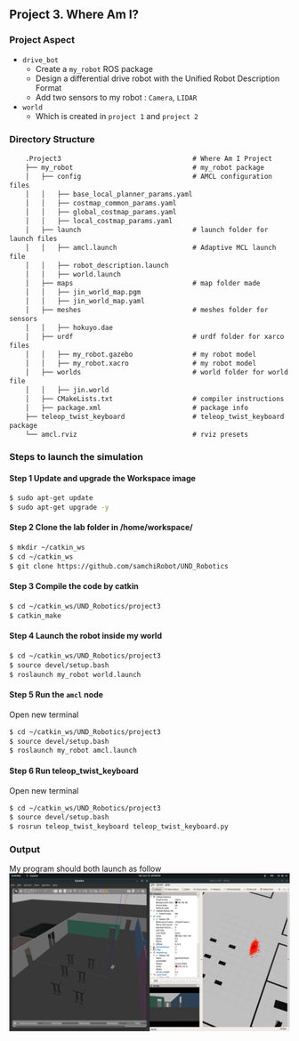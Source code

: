 ## Project 3. Where Am I?

### Project Aspect
- `drive_bot`
   - Create a `my_robot` ROS package
   - Design a differential drive robot with the Unified Robot Description Format
   - Add two sensors to my robot : `Camera`, `LIDAR`
- `world`
   - Which is created in `project 1` and `project 2`

### Directory Structure
```
    .Project3                                 # Where Am I Project
    ├── my_robot                              # my_robot package                   
    │   ├── config                            # AMCL configuration files   
    │   │   ├── base_local_planner_params.yaml
    │   │   ├── costmap_common_params.yaml
    │   │   ├── global_costmap_params.yaml
    │   │   ├── local_costmap_params.yaml
    │   ├── launch                            # launch folder for launch files   
    │   │   ├── amcl.launch                   # Adaptive MCL launch file
    │   │   ├── robot_description.launch
    │   │   ├── world.launch
    │   ├── maps                              # map folder made 
    │   │   ├── jin_world_map.pgm
    │   │   ├── jin_world_map.yaml
    │   ├── meshes                            # meshes folder for sensors
    │   │   ├── hokuyo.dae
    │   ├── urdf                              # urdf folder for xarco files
    │   │   ├── my_robot.gazebo               # my robot model
    │   │   ├── my_robot.xacro                # my robot model
    │   ├── worlds                            # world folder for world file
    │   │   ├── jin.world
    │   ├── CMakeLists.txt                    # compiler instructions
    │   ├── package.xml                       # package info
    ├── teleop_twist_keyboard                 # teleop_twist_keyboard package                   
    └── amcl.rviz                             # rviz presets      
```

### Steps to launch the simulation
#### Step 1 Update and upgrade the Workspace image
```sh
$ sudo apt-get update
$ sudo apt-get upgrade -y
```

#### Step 2 Clone the lab folder in /home/workspace/
```sh
$ mkdir ~/catkin_ws
$ cd ~/catkin_ws
$ git clone https://github.com/samchiRobot/UND_Robotics
```

#### Step 3 Compile the code by catkin
```sh
$ cd ~/catkin_ws/UND_Robotics/project3
$ catkin_make
```

#### Step 4 Launch the robot inside my world
```sh
$ cd ~/catkin_ws/UND_Robotics/project3
$ source devel/setup.bash
$ roslaunch my_robot world.launch
```

#### Step 5 Run the `amcl` node

Open new terminal

```sh
$ cd ~/catkin_ws/UND_Robotics/project3
$ source devel/setup.bash
$ roslaunch my_robot amcl.launch
```
#### Step 6 Run teleop_twist_keyboard

Open new terminal

```sh
$ cd ~/catkin_ws/UND_Robotics/project3
$ source devel/setup.bash
$ rosrun teleop_twist_keyboard teleop_twist_keyboard.py
```


### Output
My program should both launch as follow
![alt text](images/project3_output.png)
